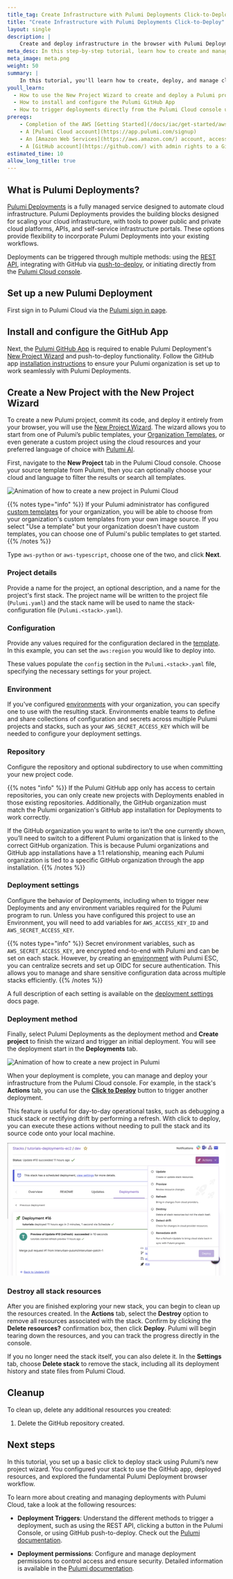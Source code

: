 ```yaml
---
title_tag: Create Infrastructure with Pulumi Deployments Click-to-Deploy | Learn Pulumi
title: "Create Infrastructure with Pulumi Deployments Click-to-Deploy"
layout: single
description: |
    Create and deploy infrastructure in the browser with Pulumi Deployments and the New Project Wizard.
meta_desc: In this step-by-step tutorial, learn how to create and manage cloud infrastructure using Pulumi Deployments, the New Project Wizard, and GitHub integration.
meta_image: meta.png
weight: 50
summary: |
    In this tutorial, you'll learn how to create, deploy, and manage cloud infrastructure using Pulumi Deployments with click-to-deploy. You'll start by using the New Project Wizard to set up and launch infrastructure from your browser, selecting a template to get started quickly.
youll_learn:
  - How to use the New Project Wizard to create and deploy a Pulumi project from your browser
  - How to install and configure the Pulumi GitHub App
  - How to trigger deployments directly from the Pulumi Cloud console using click-to-deploy
prereqs:
    - Completion of the AWS [Getting Started](/docs/iac/get-started/aws/) guide or familiarity with the basics of the Pulumi workflow
    - A [Pulumi Cloud account](https://app.pulumi.com/signup)
    - An [Amazon Web Services](https://aws.amazon.com/) account, access key ID, and secret access key
    - A [GitHub account](https://github.com/) with admin rights to a Git repository or organization
estimated_time: 10
allow_long_title: true
---
```


## What is Pulumi Deployments?

[Pulumi Deployments](/docs/platform/deployments/) is a fully managed service designed to automate cloud infrastructure. Pulumi Deployments provides the building blocks designed for scaling your cloud infrastructure, with tools to power public and private cloud platforms, APIs, and self-service infrastructure portals. These options provide flexibility to incorporate Pulumi Deployments into your existing workflows.

Deployments can be triggered through multiple methods: using the [REST API](/docs/platform/deployments/reference/#deployments-rest-api), integrating with GitHub via [push-to-deploy](/docs/platform/deployments/reference/#github-app-installation), or initiating directly from the [Pulumi Cloud console](/docs/platform/deployments/reference/#pulumi-console).

## Set up a new Pulumi Deployment

First sign in to Pulumi Cloud via the [Pulumi sign in page](https://app.pulumi.com).

## Install and configure the GitHub App

Next, the [Pulumi GitHub App](/docs/iac/using-pulumi/continuous-delivery/github-app/) is required to enable Pulumi Deployment's [New Project Wizard](/docs/pulumi-cloud/developer-portals/new-project-wizard/) and push-to-deploy functionality. Follow the GitHub app [installation instructions](/docs/iac/using-pulumi/continuous-delivery/github-app/#installation-and-configuration) to ensure your Pulumi organization is set up to work seamlessly with Pulumi Deployments.

## Create a New Project with the New Project Wizard

To create a new Pulumi project, commit its code, and deploy it entirely from your browser, you will use the [New Project Wizard](/docs/pulumi-cloud/developer-portals/new-project-wizard/). The wizard allows you to start from one of Pulumi’s public templates, your [Organization Templates](/docs/pulumi-cloud/developer-portals/templates), or even generate a custom project using the cloud resources and your preferred language of choice with [Pulumi AI](/ai).

First, navigate to the **New Project** tab in the Pulumi Cloud console. Choose your source template from Pulumi, then you can optionally choose your cloud and language to filter the results or search all templates.

![Animation of how to create a new project in Pulumi Cloud](./pulumi-create-new-project.gif)

{{% notes type="info" %}}
If your Pulumi administrator has configured [custom templates](/docs/pulumi-cloud/developer-portals/templates) for your organization, you will be able to choose from your organization's custom templates from your own image source.
If you select "Use a template" but your organization doesn't have custom templates, you can choose one of Pulumi's public templates to get started.
{{% /notes %}}

Type `aws-python` or `aws-typescript`, choose one of the two, and click **Next**.

### Project details

Provide a name for the project, an optional description, and a name for the project's first stack. The project name will be written to the project file (`Pulumi.yaml`) and the stack name will be used to name the stack-configuration file (`Pulumi.<stack>.yaml`).

### Configuration

Provide any values required for the configuration declared in the [template](/docs/pulumi-cloud/developer-portals/templates). In this example, you can set the `aws:region` you would like to deploy into.

These values populate the `config` section in the `Pulumi.<stack>.yaml` file, specifying the necessary settings for your project.

### Environment

If you've configured [environments](/docs/pulumi-cloud/esc) with your organization, you can specify one to use with the resulting stack. Environments enable teams to define and share collections of configuration and secrets across multiple Pulumi projects and stacks, such as your `AWS_SECRET_ACCESS_KEY` which will be needed to configure your deployment settings.

### Repository

Configure the repository and optional subdirectory to use when committing your new project code.

{{% notes "info" %}}
If the Pulumi GitHub app only has access to certain repositories, you can only create new projects with Deployments enabled in those existing repositories. Additionally, the GitHub organization must match the Pulumi organization's GitHub app installation for Deployments to work correctly.

If the GitHub organization you want to write to isn’t the one currently shown, you’ll need to switch to a different Pulumi organization that is linked to the correct GitHub organization. This is because Pulumi organizations and GitHub app installations have a 1:1 relationship, meaning each Pulumi organization is tied to a specific GitHub organization through the app installation.
{{% /notes %}}

### Deployment settings

Configure the behavior of Deployments, including when to trigger new Deployments and any environment variables required for the Pulumi program to run. Unless you have configured this project to use an Environment, you will need to add variables for `AWS_ACCESS_KEY_ID` and `AWS_SECRET_ACCESS_KEY`.

{{% notes type="info" %}}
Secret environment variables, such as `AWS_SECRET_ACCESS_KEY`, are encrypted end-to-end with Pulumi and can be set on each stack. However, by creating an [environment](/docs/pulumi-cloud/esc) with Pulumi ESC, you can centralize secrets and set up OIDC for secure authentication. This allows you to manage and share sensitive configuration data across multiple stacks efficiently.
{{% /notes %}}

A full description of each setting is available on the [deployment settings](/docs/platform/deployments/reference/#deployment-settings) docs page.

### Deployment method

Finally, select Pulumi Deployments as the deployment method and **Create project** to finish the wizard and trigger an initial deployment. You will see the deployment start in the **Deployments** tab.

![Animation of how to create a new project in Pulumi](./pulumi-new-project-wizard.gif)

When your deployment is complete, you can manage and deploy your infrastructure from the Pulumi Cloud console. For example, in the stack's **Actions** tab, you can use the **[Click to Deploy](https://www.pulumi.com/docs/platform/deployments/reference/#click-to-deploy)** button to trigger another deployment.

This feature is useful for day-to-day operational tasks, such as debugging a stuck stack or rectifying drift by performing a refresh. With click to deploy, you can execute these actions without needing to pull the stack and its source code onto your local machine.

![Image of the Pulumi cloud console actions](./pulumi-cloud-actions.png)

### Destroy all stack resources

After you are finished exploring your new stack, you can begin to clean up the resources created. In the **Actions** tab, select the **Destroy** option to remove all resources associated with the stack. Confirm by clicking the **Delete resources?** confirmation box, then click **Deploy**. Pulumi will begin tearing down the resources, and you can track the progress directly in the console.

If you no longer need the stack itself, you can also delete it. In the **Settings** tab, choose **Delete stack** to remove the stack, including all its deployment history and state files from Pulumi Cloud.

## Cleanup

To clean up, delete any additional resources you created:

1. Delete the GitHub repository created.

## Next steps

In this tutorial, you set up a basic click to deploy stack using Pulumi’s new project wizard. You configured your stack to use the GitHub app, deployed resources, and explored the fundamental Pulumi Deployment browser workflow.

To learn more about creating and managing deployments with Pulumi Cloud, take a look at the following resources:

- **Deployment Triggers**: Understand the different methods to trigger a deployment, such as using the REST API, clicking a button in the Pulumi Console, or using GitHub push-to-deploy. Check out the [Pulumi documentation](https://www.pulumi.com/docs/platform/deployments/reference/#deployment-triggers).

- **Deployment permissions**: Configure and manage deployment permissions to control access and ensure security. Detailed information is available in the [Pulumi documentation](https://www.pulumi.com/docs/platform/deployments/reference/#deployment-permissions).
